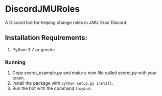# DiscordJMURoles
A Discord bot for helping change roles in JMU Grad Discord

## Installation Requirements:
1. Python 3.7 or greater

### Running
1. Copy secret_example.py and make a new file called secret.py with your token.
1. Install the package with `python setup.py install`.
1. Run the bot with the command `lazybot`.
